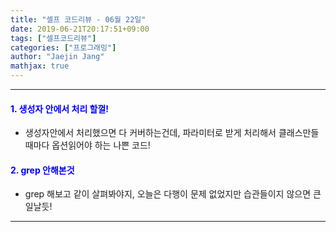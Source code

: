```yaml
---
title: "셀프 코드리뷰 - 06월 22일"
date: 2019-06-21T20:17:51+09:00
tags: ["셀프코드리뷰"]
categories: ["프로그래밍"]
author: "Jaejin Jang"
mathjax: true
---
```


---

#### <span style="color:blue">1. 생성자 안에서 처리 할껄!</span>

- 생성자안에서 처리했으면 다 커버하는건데, 파라미터로 받게 처리해서 클래스만들때마다 옵션읽어야 하는 나쁜 코드!

#### <span style="color:blue">2. grep 안해본것</span>

- grep 해보고 같이 살펴봐야지, 오늘은 다행이 문제 없었지만 습관들이지 않으면 큰일날듯!

---

